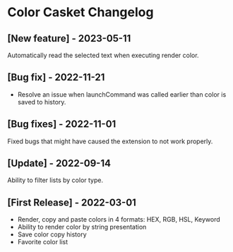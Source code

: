 # Color Casket Changelog

## [New feature] - 2023-05-11

Automatically read the selected text when executing render color.

## [Bug fix] - 2022-11-21

- Resolve an issue when launchCommand was called earlier than color is saved to history.

## [Bug fixes] - 2022-11-01

Fixed bugs that might have caused the extension to not work properly.

## [Update] - 2022-09-14

Ability to filter lists by color type. 

## [First Release] - 2022-03-01

- Render, copy and paste colors in 4 formats: HEX, RGB, HSL, Keyword
- Ability to render color by string presentation
- Save color copy history
- Favorite color list
